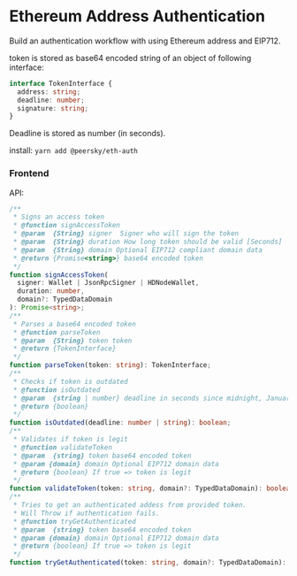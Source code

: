 # Ethereum Address Authentication

Build an authentication workflow with using Ethereum address and EIP712.

token is stored as base64 encoded string of an object of following interface:

```ts
interface TokenInterface {
  address: string;
  deadline: number;
  signature: string;
}
```

Deadline is stored as number (in seconds).

install:
`yarn add @peersky/eth-auth`

### Frontend

API:

```ts
/**
 * Signs an access token
 * @function signAccessToken
 * @param  {String} signer  Signer who will sign the token
 * @param  {String} duration How long token should be valid [Seconds]
 * @param  {String} domain Optional EIP712 compliant domain data
 * @return {Promise<string>} base64 encoded token
 */
function signAccessToken(
  signer: Wallet | JsonRpcSigner | HDNodeWallet,
  duration: number,
  domain?: TypedDataDomain
): Promise<string>;
/**
 * Parses a base64 encoded token
 * @function parseToken
 * @param  {String} token token
 * @return {TokenInterface}
 */
function parseToken(token: string): TokenInterface;
/**
 * Checks if token is outdated
 * @function isOutdated
 * @param  {string | number} deadline in seconds since midnight, January 1, 1970 UTC.
 * @return {boolean}
 */
function isOutdated(deadline: number | string): boolean;
/**
 * Validates if token is legit
 * @function validateToken
 * @param  {string} token base64 encoded token
 * @param {domain} domain Optional EIP712 domain data
 * @return {boolean} If true => token is legit
 */
function validateToken(token: string, domain?: TypedDataDomain): boolean;
/**
 * Tries to get an authenticated addess from provided token.
 * Will Throw if authentication fails.
 * @function tryGetAuthenticated
 * @param  {string} token base64 encoded token
 * @param {domain} domain Optional EIP712 domain data
 * @return {boolean} If true => token is legit
 */
function tryGetAuthenticated(token: string, domain?: TypedDataDomain): string;
```
